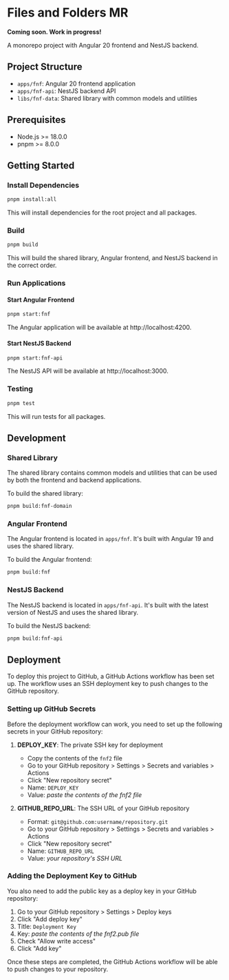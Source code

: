 # Files and Folders MR

**Coming soon. Work in progress!**

A monorepo project with Angular 20 frontend and NestJS backend.

## Project Structure

- `apps/fnf`: Angular 20 frontend application
- `apps/fnf-api`: NestJS backend API
- `libs/fnf-data`: Shared library with common models and utilities

## Prerequisites

- Node.js >= 18.0.0
- pnpm >= 8.0.0

## Getting Started

### Install Dependencies

```bash
pnpm install:all
```

This will install dependencies for the root project and all packages.

### Build

```bash
pnpm build
```

This will build the shared library, Angular frontend, and NestJS backend in the correct order.

### Run Applications

#### Start Angular Frontend

```bash
pnpm start:fnf
```

The Angular application will be available at http://localhost:4200.

#### Start NestJS Backend

```bash
pnpm start:fnf-api
```

The NestJS API will be available at http://localhost:3000.

### Testing

```bash
pnpm test
```

This will run tests for all packages.

## Development

### Shared Library

The shared library contains common models and utilities that can be used by both the frontend and backend applications.

To build the shared library:

```bash
pnpm build:fnf-domain
```

### Angular Frontend

The Angular frontend is located in `apps/fnf`. It's built with Angular 19 and uses the shared library.

To build the Angular frontend:

```bash
pnpm build:fnf
```

### NestJS Backend

The NestJS backend is located in `apps/fnf-api`. It's built with the latest version of NestJS and uses the shared library.

To build the NestJS backend:

```bash
pnpm build:fnf-api
```







## Deployment

To deploy this project to GitHub, a GitHub Actions workflow has been set up. The workflow uses an SSH deployment key to push changes to the GitHub repository.

### Setting up GitHub Secrets

Before the deployment workflow can work, you need to set up the following secrets in your GitHub repository:

1. **DEPLOY_KEY**: The private SSH key for deployment
   - Copy the contents of the `fnf2` file
   - Go to your GitHub repository > Settings > Secrets and variables > Actions
   - Click "New repository secret"
   - Name: `DEPLOY_KEY`
   - Value: *paste the contents of the fnf2 file*

2. **GITHUB_REPO_URL**: The SSH URL of your GitHub repository
   - Format: `git@github.com:username/repository.git`
   - Go to your GitHub repository > Settings > Secrets and variables > Actions
   - Click "New repository secret"
   - Name: `GITHUB_REPO_URL`
   - Value: *your repository's SSH URL*

### Adding the Deployment Key to GitHub

You also need to add the public key as a deploy key in your GitHub repository:

1. Go to your GitHub repository > Settings > Deploy keys
2. Click "Add deploy key"
3. Title: `Deployment Key`
4. Key: *paste the contents of the fnf2.pub file*
5. Check "Allow write access"
6. Click "Add key"

Once these steps are completed, the GitHub Actions workflow will be able to push changes to your repository.




